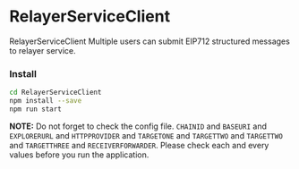 # RelayerServiceClient
RelayerServiceClient Multiple users can submit EIP712 structured messages to relayer service.


### Install

```sh
cd RelayerServiceClient
npm install --save
npm run start
```

**NOTE:** Do not forget to check the config file.  `CHAINID` and `BASEURI` and `EXPLORERURL` and `HTTPPROVIDER` and `TARGETONE` and `TARGETTWO` and `TARGETTWO` and `TARGETTHREE` and `RECEIVERFORWARDER`. Please check each and every values before you run the application.


